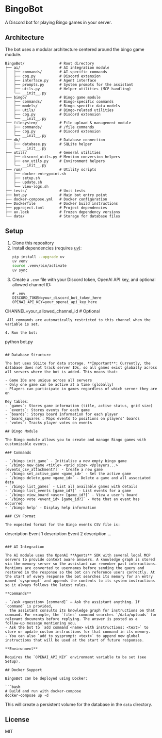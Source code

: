 # BingoBot

A Discord bot for playing Bingo games in your server.

## Architecture

The bot uses a modular architecture centered around the bingo game module.

```
BingoBot/                # Root directory
├── ai/                  # AI integration module
│   ├── commands/        # AI-specific commands
│   ├── cog.py           # Discord extension
│   ├── interface.py     # Agent interface
│   ├── prompts.py       # System prompts for the assistant
│   ├── utils.py         # Helper utilities (MCP handling)
│   └── __init__.py
├── bingo/               # Bingo game module
│   ├── commands/        # Bingo-specific commands
│   ├── models/          # Bingo-specific data models
│   ├── utils/           # Bingo-related utilities
│   ├── cog.py           # Discord extension
│   └── __init__.py
├── filesystem/          # File upload & management module
│   ├── commands/        # /file commands
│   ├── cog.py           # Discord extension
│   └── __init__.py
├── db/                  # Database connection
│   ├── database.py      # SQLite helper
│   └── __init__.py
├── utils/               # General utilities
│   ├── discord_utils.py # Mention conversion helpers
│   ├── env_utils.py     # Environment helpers
│   └── __init__.py
├── run/                 # Utility scripts
│   ├── docker-entrypoint.sh
│   ├── setup.sh
│   ├── update.sh
│   └── view-logs.sh
├── tests/               # Unit tests
├── bot.py               # Main bot entry point
├── docker-compose.yml   # Docker configuration
├── Dockerfile           # Docker build instructions
├── pyproject.toml       # Project dependencies
├── uv.lock              # Frozen dependency versions
└── data/                # Storage for database files
```

## Setup

1. Clone this repository
2. Install dependencies (requires [uv](https://github.com/astral-sh/uv)):
   ```bash
   pip install --upgrade uv
   uv venv
   source .venv/bin/activate
   uv sync
   ```
3. Create a `.env` file with your Discord token, OpenAI API key, and optional allowed channel ID:
   ```
   # .env
   DISCORD_TOKEN=your_discord_bot_token_here
   OPENAI_API_KEY=your_openai_api_key_here
  CHANNEL=your_allowed_channel_id  # Optional
  ```
   All commands are automatically restricted to this channel when the variable is set.

  4. Run the bot:
   ```
   python bot.py
   ```

## Database Structure

The bot uses SQLite for data storage. **Important**: Currently, the database does not track server IDs, so all games exist globally across all servers where the bot is added. This means that:

- Game IDs are unique across all servers
- Only one game can be active at a time (globally)
- Players can participate in games regardless of which server they are on

Key tables:
- `games`: Stores game information (title, active status, grid size)
- `events`: Stores events for each game
- `boards`: Stores board information for each player
- `board_squares`: Maps events to positions on players' boards
- `votes`: Tracks player votes on events

## Bingo Module

The Bingo module allows you to create and manage Bingo games with customizable events.

### Commands

- `/bingo init_game` - Initialize a new empty bingo game
- `/bingo new_game <title> <grid_size> <@players...> [events_csv_attachment?]` - Create a new game
- `/bingo set_active_game <game_id>` - Set the active game
- `/bingo delete_game <game_id>` - Delete a game and all associated data
- `/bingo list_games` - List all available games with details
- `/bingo list_events [game_id?]` - List events for a game
- `/bingo view_board <user> [game_id?]` - View a user's board
- `/bingo vote <event_id> [game_id?]` - Vote that an event has occurred
- `/bingo help` - Display help information

### CSV Format

The expected format for the Bingo events CSV file is:

```
description
Event 1 description
Event 2 description
...
```

### AI Integration

The AI module uses the OpenAI **Agents** SDK with several local MCP servers to provide context aware answers. A knowledge graph is stored via the memory server so the assistant can remember past interactions. Mentions are converted to usernames before sending the query and restored in the response so the bot can reference users correctly. At the start of every response the bot searches its memory for an entry named `sysprompt` and appends the contents to its system instructions so it always follows the latest rules.

**Commands**

- `/ask <question> [command]` – Ask the assistant anything. If `command` is provided,
  the assistant consults its knowledge graph for instructions on that command. For example, the `files` command searches `/data/uploads` for relevant documents before replying. The answer is posted as a follow‑up message mentioning you.
- Ask the bot to `add command <name> with instructions: <text>` to store or update custom instructions for that command in its memory.
- You can also `add to sysprompt: <text>` to append new global instructions that will be used at the start of future responses.

**Environment**

Requires the `OPENAI_API_KEY` environment variable to be set (see Setup).

## Docker Support

BingoBot can be deployed using Docker:

```bash
# Build and run with docker-compose
docker-compose up -d
```

This will create a persistent volume for the database in the `data` directory.

## License

MIT
